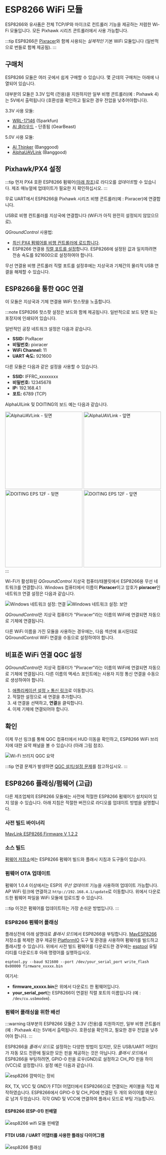 # ESP8266 WiFi 모듈

ESP8266와 유사품은 전체 TCP/IP와 마이크로 컨트롤러 기능을 제공하는 저렴한 Wi-Fi 모듈입니다. 모든 Pixhawk 시리즈 콘트롤러에서 사용 가능합니다.

:::tip ESP8266은 [Pixracer](../flight_controller/pixracer.md)와 함께 사용되는 *실제적인* 기본 WiFi 모듈입니다 (일반적으로 번들로 함꼐 제공됨).
:::

## 구매처

ESP8266 모듈은 여러 곳에서 쉽게 구매할 수 있습니다. 몇 군데의 구매처는 아래에 나열되어 있습니다.

대부분의 모듈은 3.3V 입력 (전용)을 지원하지만 일부 비행 콘트롤러(예 : Pixhawk 4)는 5V에서 출력됩니다 (호환성을 확인하고 필요한 경우 전압을 낮추어야합니다).

3.3V 사용 모듈:

* [WRL-17146](https://www.sparkfun.com/products/13678) (Sparkfun)
* [AI 클라우드](https://us.gearbest.com/boards-shields/pp_009604906563.html) - 단종됨 (GearBeast)

5.0V 사용 모듈:

* [AI Thinker](https://www.banggood.com/Wireless-Wifi-to-Uart-Telemetry-Module-With-Antenna-for-Mini-APM-Flight-Controller-p-1065339.html) (Banggood)
* [AlphaUAVLink](https://www.banggood.com/MAVLink-Wifi-Bridge-2_4G-Wireless-Wifi-Telemetry-Module-with-Antenna-for-Pixhawk-APM-Flight-Controller-p-1428590.html) (Banggood)

<span id="px4_config"></span>

## Pixhawk/PX4 설정

:::tip
먼저 PX4 호환 ESP8266 펌웨어([아래 참조](#esp8266-flashing-firmware-advanced))로 라디오를 *업데이트*할 수 있습니다. 제조 매뉴얼에 업데이트가 필요한 지 확인하십시오.
:::

무료 UART에서 ESP8266을 Pixhawk 시리즈 비행 콘트롤러(예 : Pixracer)에 연결합니다.

USB로 비행 컨트롤러를 지상국에 연결합니다 (WiFi가 아직 완전히 설정되지 않았으므로).

*QGroundControl* 사용법:

* [최신 PX4 펌웨어를 비행 컨트롤러에 로드합니다](../config/firmware.md).
* ESP8266 연결용 [직렬 포트를 설정](../peripherals/serial_configuration.md)합니다. ESP8266에 설정된 값과 일치하려면 전송 속도를 921600으로 설정하여야 합니다.

무선 연결용 비행 콘트롤러 직렬 포트를 설정후에는 지상국과 기체간의 물리적 USB 연결을 해제할 수 있습니다.

## ESP8266을 통한 QGC 연결

이 모듈은 지상국과 기체 연결용 WiFi 핫스팟을 노출합니다.

:::note ESP8266 핫스팟 설정은 보드와 함께 제공됩니다. 일반적으로 보드 뒷면 또는 포장지에 인쇄되어 있습니다.

일반적인 공장 네트워크 설정은 다음과 같습니다.

* **SSID:** PixRacer
* **비밀번호:** pixracer
* **WiFi Channel:** 11
* **UART 속도:** 921600

다른 모듈은 다음과 같은 설정을 사용할 수 있습니다.

* **SSID:** IFFRC_xxxxxxxx
* **비밀번호:** 12345678
* **IP:** 192.168.4.1
* **포트:** 6789 (TCP)

AlphaUILink 및 DOITING의 보드 예는 다음과 같습니다.

<img src="../../assets/peripherals/telemetry/esp8266/alpha_uavlink_back.jpg" width="250px" alt="AlphaUAVLink - 뒷면" /> <img src="../../assets/peripherals/telemetry/esp8266/alpha_uavlink_front.jpg" width="250px" alt="AlphaUAVLink - 앞면" /> <img src="../../assets/peripherals/telemetry/esp8266/doiting_eps_12f_back.jpg" width="250px" alt="DOITING EPS 12F - 뒷면" /> <img src="../../assets/peripherals/telemetry/esp8266/doiting_eps_12f_front.jpg" width="250px" alt="DOITING EPS 12F - 앞면" />
:::

Wi-Fi가 활성화된 *QGroundControl* 지상국 컴퓨터/태블릿에서 ESP8266용 무선 네트워크를 연결합니다. Windows 컴퓨터에서 이름이 **Pixracer**이고 암호가 **pixracer**인 네트워크 연결 설정은 다음과 같습니다.

![Windows 네트워크 설정: 연결](../../assets/peripherals/pixracer_network_setup_connection_windows.png) ![Windows 네트워크 설정: 보안](../../assets/peripherals/pixracer_network_setup_security_windows.png)

*QGroundControl*은 지상국 컴퓨터가 "Pixracer"라는 이름의 WiFi에 연결되면 자동으로 기체에 연결됩니다.

다른 WiFi 이름을 가진 모듈을 사용하는 경우에는, 다음 섹션에 표시된대로 QGroundControl WiFi 연결을 수동으로 설정하여야 합니다.

## 비표준 WiFi 연결 QGC 설정

*QGroundControl*은 지상국 컴퓨터가 "Pixracer"라는 이름의 WiFi에 연결되면 자동으로 기체에 연결됩니다. 다른 이름의 액세스 포인트에는 사용자 지정 통신 연결을 수동으로 생성하여야 합니다.

1. [애플리케이션 설정 &gt; 통신 링크](https://docs.qgroundcontrol.com/master/en/SettingsView/SettingsView.html)로 이동합니다.
2. 적절한 설정으로 새 연결을 추가합니다.
3. 새 연결을 선택하고, **연결**을 클릭합니다.
4. 이제 기체에 연결되어야 합니다.

## 확인

이제 무선 링크를 통해 QGC 컴퓨터에서 HUD 이동을 확인하고, ESP8266 WiFi 브리지에 대한 요약 패널을 볼 수 있습니다 (아래 그림 참조).

![Wi-Fi 브리지 QGC 요약](../../assets/qgc/summary/wifi_bridge.png)

:::tip
연결 문제가 발생하면 [QGC 설치/설정 문제](https://docs.qgroundcontrol.com/en/Support/troubleshooting_qgc.html#waiting_for_connection)를 참고하십시오.
:::

## ESP8266 플래싱/펌웨어 (고급)

다른 제조업체의 ESP8266 모듈에는 사전에 적절한 ESP8266 펌웨어가 설치되어 있지 않을 수 있습니다. 아래 지침은 적절한 버전으로 라디오를 업데이트 방법을 설명합니다.

### 사전 빌드 바이너리

[MavLink ESP8266 Firmware V 1.2.2](http://www.grubba.com/mavesp8266/firmware-1.2.2.bin)

### 소스 빌드

[펌웨어 저장소](https://github.com/dogmaphobic/mavesp8266)에는 ESP8266 펌웨어 빌드와 플래시 지침과 도구들이 있습니다.

### 펌웨어 OTA 업데이트

펌웨어 1.0.4 이상에서는 ESP의 *무선 업데이트* 기능을 사용하여 업데이트 가능합니다. AP WiFi 링크에 연결하고 `http://192.168.4.1/update`로 이동합니다. 위에서 다운로드한 펌웨어 파일을 WiFi 모듈에 업로드할 수 있습니다.

:::tip
이것은 펌웨어를 업데이트하는 가장 손쉬운 방법입니다.
:::

### ESP8266 펌웨어 플래싱

플래싱전에 아래 설명대로 *플래시 모드*에서 ESP8266을 부팅합니다. [MavESP8266](https://github.com/dogmaphobic/mavesp8266) 저장소를 복제한 경우 제공된 [PlatformIO](http://platformio.org) 도구 및 환경을 사용하여 펌웨어를 빌드하고 플래시할 수 있습니다. 위에서 사전 빌드 펌웨어를 다운로드한 경우에는 [esptool](https://github.com/espressif/esptool) 유틸리티를 다운로드후 아래 명령어를 실행하십시오.

    esptool.py --baud 921600 --port /dev/your_serial_port write_flash 0x00000 firmware_xxxxx.bin
    

여기서:

* **firmware_xxxxx.bin**은 위에서 다운로드 한 펌웨어입니다.
* **your_serial_port**는 ESP8266이 연결된 직렬 포트의 이름입니다 (예 : `/dev/cu.usbmodem`).

### 펌웨어 플래싱을 위한 배선

:::warning
대부분의 ESP8266 모듈은 3.3V (전용)를 지원하지만, 일부 비행 콘트롤러(예 : Pixhawk 4)는 5V에서 출력됩니다. 호환성을 확인하고, 필요한 경우 전압을 낮추어야 합니다.
:::

ESP8266을 *플래시 모드*로 설정하는 다양한 방법이 있지만, 모든 USB/UART 어댑터가 자동 모드 전환에 필요한 모든 핀을 제공하는 것은 아닙니다. *플래시 모드*에서 ESP8266을 부팅하려면, GPIO-0 핀을 로우(GND)로 설정하고 CH_PD 핀을 하이(VCC)로 설정합니다. 설정 예은 다음과 같습니다.

![esp8266 깜박이는 장비](../../assets/hardware/telemetry/esp8266_flashing_rig.jpg)

RX, TX, VCC 및 GND가 FTDI 어댑터에서 ESP8266으로 연결되는 케이블을 직접 제작하였습니다. ESP8266에서 GPIO-0 및 CH_PD에 연결된 두 개의 와이어를 여분으로 남겨 두었습니다. 각각 GND 및 VCC에 연결하여 플래시 모드로 부팅 가능합니다.

#### ESP8266 (ESP-01) 핀배열

![esp8266 wifi 모듈 핀배열](../../assets/hardware/telemetry/esp8266_pinout.jpg)

#### FTDI USB / UART 어댑터를 사용한 플래싱 다이어그램

![esp8266 플래싱](../../assets/hardware/telemetry/esp8266_flashing_ftdi.jpg)